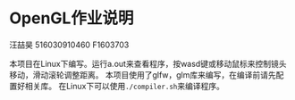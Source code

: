 # OpenGL作业说明
汪喆昊 516030910460 F1603703

本项目在Linux下编写。运行a.out来查看程序，按wasd键或移动鼠标来控制镜头移动，滑动滚轮调整距离。
本项目使用了glfw，glm库来编写，在编译前请先配置好相关库。
在Linux下可以使用`./compiler.sh`来编译程序。